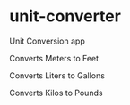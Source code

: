 # unit-converter


Unit Conversion app

Converts Meters to Feet 

Converts Liters to Gallons

Converts Kilos to Pounds